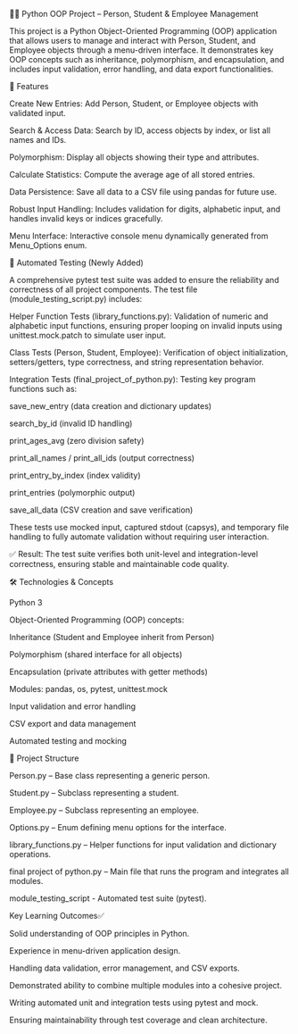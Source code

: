 🧑‍💻 Python OOP Project – Person, Student & Employee Management

This project is a Python Object-Oriented Programming (OOP) application that allows users to manage and interact with Person, Student, and Employee objects through a menu-driven interface. It demonstrates key OOP concepts such as inheritance, polymorphism, and encapsulation, and includes input validation, error handling, and data export functionalities.

🔹 Features

Create New Entries: Add Person, Student, or Employee objects with validated input.

Search & Access Data: Search by ID, access objects by index, or list all names and IDs.

Polymorphism: Display all objects showing their type and attributes.

Calculate Statistics: Compute the average age of all stored entries.

Data Persistence: Save all data to a CSV file using pandas for future use.

Robust Input Handling: Includes validation for digits, alphabetic input, and handles invalid keys or indices gracefully.

Menu Interface: Interactive console menu dynamically generated from Menu_Options enum.



🧪 Automated Testing (Newly Added)

A comprehensive pytest test suite was added to ensure the reliability and correctness of all project components.
The test file (module_testing_script.py) includes:

Helper Function Tests (library_functions.py):
Validation of numeric and alphabetic input functions, ensuring proper looping on invalid inputs using unittest.mock.patch to simulate user input.

Class Tests (Person, Student, Employee):
Verification of object initialization, setters/getters, type correctness, and string representation behavior.

Integration Tests (final_project_of_python.py):
Testing key program functions such as:

save_new_entry (data creation and dictionary updates)

search_by_id (invalid ID handling)

print_ages_avg (zero division safety)

print_all_names / print_all_ids (output correctness)

print_entry_by_index (index validity)

print_entries (polymorphic output)

save_all_data (CSV creation and save verification)

These tests use mocked input, captured stdout (capsys), and temporary file handling to fully automate validation without requiring user interaction.

✅ Result: The test suite verifies both unit-level and integration-level correctness, ensuring stable and maintainable code quality.


🛠️ Technologies & Concepts

Python 3

Object-Oriented Programming (OOP) concepts:

Inheritance (Student and Employee inherit from Person)

Polymorphism (shared interface for all objects)

Encapsulation (private attributes with getter methods)

Modules: pandas, os, pytest, unittest.mock

Input validation and error handling

CSV export and data management

Automated testing and mocking

📁 Project Structure

Person.py – Base class representing a generic person.

Student.py – Subclass representing a student.

Employee.py – Subclass representing an employee.

Options.py – Enum defining menu options for the interface.

library_functions.py – Helper functions for input validation and dictionary operations.

final project of python.py – Main file that runs the program and integrates all modules.

module_testing_script  - Automated test suite (pytest).

Key Learning Outcomes✅

Solid understanding of OOP principles in Python.

Experience in menu-driven application design.

Handling data validation, error management, and CSV exports.

Demonstrated ability to combine multiple modules into a cohesive project.

Writing automated unit and integration tests using pytest and mock.

Ensuring maintainability through test coverage and clean architecture.
